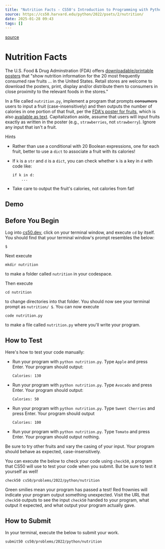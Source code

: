 ```yaml
---
title: "Nutrition Facts - CS50's Introduction to Programming with Python"
source: https://cs50.harvard.edu/python/2022/psets/2/nutrition/
date: 2025-01-28 09:43
tags: []
---
```



[source](https://cs50.harvard.edu/python/2022/psets/2/nutrition/)

# Nutrition Facts

The U.S. Food & Drug Adminstration (FDA) offers [downloadable/printable posters][1] that "show nutrition information for the 20 most frequently consumed raw fruits ... in the United States. Retail stores are welcome to download the posters, print, display and/or distribute them to consumers in close proximity to the relevant foods in the stores."

  [1]: https://www.fda.gov/food/food-labeling-nutrition/nutrition-information-raw-fruits-vegetables-and-fish

In a file called `nutrition.py`, implement a program that prompts ~~consumers~~ users to input a fruit (case-insensitively) and then outputs the number of calories in one portion of that fruit, per the [FDA's poster for fruits][2], which is also [available as text][3]. Capitalization aside, assume that users will input fruits exactly as written in the poster (e.g., `strawberries`, not `strawberry`). Ignore any input that isn't a fruit.

  [2]: https://cs50.harvard.edu/python/2022/psets/2/Nutrition-Information-for-Raw-Fruits---small-PDF-Poster.pdf
  [3]: https://www.fda.gov/food/food-labeling-nutrition/raw-fruits-poster-text-version-accessible-version

Hints

- Rather than use a conditional with 20 Boolean expressions, one for each fruit, better to use a `dict` to associate a fruit with its calories!
- If `k` is a `str` and `d` is a `dict`, you can check whether `k` is a key in `d` with code like:


      if k in d:
          ...


- Take care to output the fruit's calories, not calories from fat!

## Demo

## Before You Begin

Log into [cs50.dev][4], click on your terminal window, and execute `cd` by itself. You should find that your terminal window's prompt resembles the below:

  [4]: https://cs50.dev/

    $

Next execute

    mkdir nutrition

to make a folder called `nutrition` in your codespace.

Then execute

    cd nutrition

to change directories into that folder. You should now see your terminal prompt as `nutrition/ $`. You can now execute

    code nutrition.py

to make a file called `nutrition.py` where you'll write your program.

## How to Test

Here's how to test your code manually:

- Run your program with `python nutrition.py`. Type `Apple` and press Enter. Your program should output:


      Calories: 130


- Run your program with `python nutrition.py`. Type `Avocado` and press Enter. Your program should output:


      Calories: 50


- Run your program with `python nutrition.py`. Type `Sweet Cherries` and press Enter. Your program should output


      Calories: 100


- Run your program with `python nutrition.py`. Type `Tomato` and press Enter. Your program should output nothing.

Be sure to try other fruits and vary the casing of your input. Your program should behave as expected, case-insensitively.

You can execute the below to check your code using `check50`, a program that CS50 will use to test your code when you submit. But be sure to test it yourself as well!

    check50 cs50/problems/2022/python/nutrition

Green smilies mean your program has passed a test! Red frownies will indicate your program output something unexpected. Visit the URL that `check50` outputs to see the input `check50` handed to your program, what output it expected, and what output your program actually gave.

## How to Submit

In your terminal, execute the below to submit your work.

    submit50 cs50/problems/2022/python/nutrition
